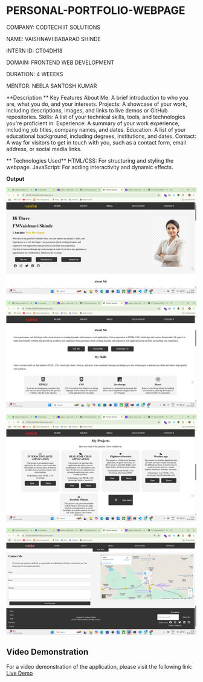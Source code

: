 # PERSONAL-PORTFOLIO-WEBPAGE
COMPANY: CODTECH IT SOLUTIONS

NAME: VAISHNAVI BABARAO SHINDE

INTERN ID: CT04DH18

DOMAIN: FRONTEND WEB DEVELOPMENT

DURATION: 4 WEEEKS

MENTOR: NEELA SANTOSH KUMAR
 
**Description **
Key Features
 About Me: A brief introduction to who you are, what you do, and your interests.
 Projects: A showcase of your work, including descriptions, images, and links to live demos or GitHub repositories.
 Skills: A list of your technical skills, tools, and technologies you're proficient in.
 Experience: A summary of your work experience, including job titles, company names, and dates.
 Education: A list of your educational background, including degrees, institutions, and dates.
 Contact: A way for visitors to get in touch with you, such as a contact form, email address, or social media links.
 
** Technologies Used**
HTML/CSS: For structuring and styling the webpage.
JavaScript: For adding interactivity and dynamic effects.


**Output**

![image alt](https://raw.githubusercontent.com/CTT-Vaishnavi/PERSONAL-PORTFOLIO-WEBPAGE/78a4126b91b93ece5defc520f703ed3ca41ccc58/Screenshot%202025-06-28%20171107.png)

![image alt](https://raw.githubusercontent.com/CTT-Vaishnavi/PERSONAL-PORTFOLIO-WEBPAGE/78a4126b91b93ece5defc520f703ed3ca41ccc58/Screenshot%202025-06-28%20171120.png)

![image alt](https://raw.githubusercontent.com/CTT-Vaishnavi/PERSONAL-PORTFOLIO-WEBPAGE/78a4126b91b93ece5defc520f703ed3ca41ccc58/Screenshot%202025-06-28%20171132.png)

![image alt](https://raw.githubusercontent.com/CTT-Vaishnavi/PERSONAL-PORTFOLIO-WEBPAGE/78a4126b91b93ece5defc520f703ed3ca41ccc58/Screenshot%202025-06-28%20171200.png)


## Video Demonstration
For a video demonstration of the application, please visit the following link: [Live Demo](https://ctt-vaishnavi.github.io/PERSONAL-PORTFOLIO-WEBPAGE/)
